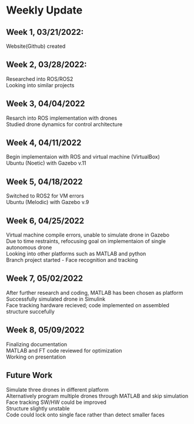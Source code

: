 # Weekly Update
## Week 1, 03/21/2022: 
  Website(Github) created
## Week 2, 03/28/2022: 
  Researched into ROS/ROS2 <br>
  Looking into similar projects
## Week 3, 04/04/2022
  Resarch into ROS implementation with drones <br>
  Studied drone dynamics for control architecture
## Week 4, 04/11/2022
  Begin implementaion with ROS and virtual machine (VirtualBox) <br>
  Ubuntu (Noetic) with Gazebo v.11
## Week 5, 04/18/2022
  Switched to ROS2 for VM errors <br>
  Ubuntu (Melodic) with Gazebo v.9
## Week 6, 04/25/2022
  Virtual machine compile errors, unable to simulate drone in Gazebo <br>
  Due to time restraints, refocusing goal on implementaion of single autonomous drone <br>
  Looking into other platforms such as MATLAB and python <br>
  Branch project started - Face recognition and tracking
## Week 7, 05/02/2022
  After further research and coding, MATLAB has been chosen as platform <br>
  Successfully simulated drone in Simulink <br>
  Face tracking hardware recieved; code implemented on assembled structure succefully
## Week 8, 05/09/2022
  Finalizing documentation <br>
  MATLAB and FT code reviewed for optimization <br>
  Working on presentation <br>
## Future Work
  Simulate three drones in different platform <br>
  Alternatively program multiple drones through MATLAB and skip simulation <br>
  Face tracking SW/HW could be improved <br>
    Structure slightly unstable <br>
    Code could lock onto single face rather than detect smaller faces
